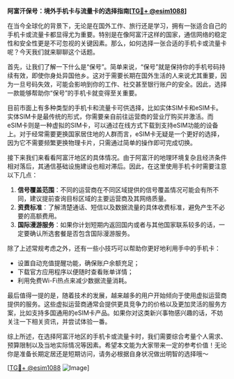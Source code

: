 **阿富汗保号：境外手机卡与流量卡的选择指南[[TG💪+ @esim1088](https://t.me/s/esim1088)]**

在当今全球化的背景下，无论是在国外工作、旅行还是学习，拥有一张适合自己的手机卡或流量卡都显得尤为重要。特别是在像阿富汗这样的国家，通信网络的稳定性和安全性更是不可忽视的关键因素。那么，如何选择一张合适的手机卡或流量卡呢？今天我们就来聊聊这个话题。

首先，让我们了解一下什么是“保号”。简单来说，“保号”就是保持你的手机号码持续有效，即使你身处异国他乡。这对于需要长期在国外生活的人来说尤其重要，因为一旦号码失效，可能会影响到你的工作、社交甚至银行账户的安全。因此，选择一款能够帮助你“保号”的手机卡就变得至关重要。

目前市面上有多种类型的手机卡和流量卡可供选择，比如实体SIM卡和eSIM卡。实体SIM卡是最传统的形式，你需要亲自前往运营商的营业厅购买并激活。而eSIM卡则是一种虚拟的SIM卡，可以通过在线方式下载到支持eSIM功能的设备上。对于经常需要更换国家居住地的人群而言，eSIM卡无疑是一个更好的选择，因为它不需要频繁更换物理卡片，只需通过简单的操作即可完成切换。

接下来我们来看看阿富汗地区的具体情况。由于阿富汗的地理环境复杂且经济条件相对落后，其通信基础设施建设也相对滞后。因此，在这里使用手机卡时需要注意以下几点：

1. **信号覆盖范围**：不同的运营商在不同区域提供的信号覆盖情况可能会有所不同，建议提前查询目标区域的主要运营商及其网络质量。
2. **资费标准**：了解清楚通话、短信以及数据流量的具体收费标准，避免产生不必要的高额费用。
3. **国际漫游服务**：如果你计划短期内返回国内或者与其他国家联系较多的话，一定要确认所选套餐是否包含国际漫游服务。

除了上述常规考虑之外，还有一些小技巧可以帮助你更好地利用手中的手机卡：

- 设置自动充值提醒功能，确保账户余额充足；
- 下载官方应用程序以便随时查看账单详情；
- 利用免费Wi-Fi热点来减少数据流量消耗。

最后值得一提的是，随着技术的发展，越来越多的用户开始倾向于使用虚拟运营商提供的服务。这些虚拟运营商通常会提供更具竞争力的价格以及更加灵活的服务方案，比如支持多国通用的eSIM卡产品。如果你对这类新兴事物感兴趣的话，不妨关注一下相关资讯，并尝试体验一番。

综上所述，在选择阿富汗地区的手机卡或流量卡时，我们需要综合考量个人需求、预算限制以及当地实际情况等因素。希望本文能为大家带来一定的参考价值！无论你是准备长期定居还是短期访问，请务必根据自身状况做出明智的选择哦～

[[TG💪+ @esim1088](https://t.me/s/esim1088) ![Image](https://i.postimg.cc/4NQfJmqS/Snipaste-2025-05-13-00-14-12.png)]